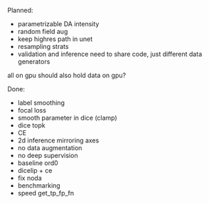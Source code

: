 Planned:
- parametrizable DA intensity
- random field aug 
- keep highres path in unet
- resampling strats
- validation and inference need to share code, just different data generators

all on gpu should also hold data on gpu?

Done:
- label smoothing
- focal loss
- smooth parameter in dice (clamp)
- dice topk
- CE
- 2d inference mirroring axes
- no data augmentation
- no deep supervision
- baseline ord0
- dicelip + ce
- fix noda
- benchmarking
- speed get_tp_fp_fn
